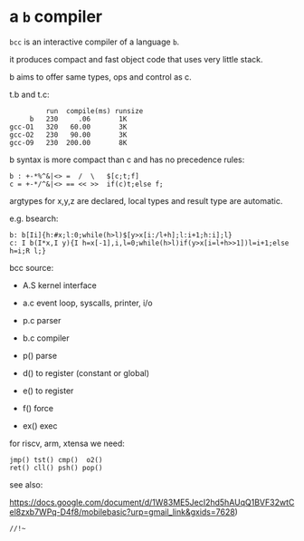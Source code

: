 a `b` compiler
==============

`bcc` is an interactive compiler of a language `b`.

it produces compact and fast object code that uses very little stack.

b aims to offer same types, ops and control as c.

t.b and t.c:

```
         run  compile(ms) runsize
     b   230     .06       1K
gcc-O1   320   60.00       3K
gcc-O2   230   90.00       3K
gcc-O9   230  200.00       8K
```

b syntax is more compact than c and has no precedence rules:

```
b : +-*%^&|<> =  /  \   $[c;t;f]
c = +-*/^&|<> == << >>  if(c)t;else f;
```

argtypes for x,y,z are declared, local types and result type are automatic.

e.g. bsearch:

```
b: b[Ii]{h:#x;l:0;while(h>l)$[y>x[i:/l+h];l:i+1;h:i];l}
c: I b(I*x,I y){I h=x[-1],i,l=0;while(h>l)if(y>x[i=l+h>>1])l=i+1;else h=i;R l;}
```

bcc source:

* A.S  kernel interface
* a.c  event loop, syscalls, printer, i/o

* p.c  parser
* b.c  compiler
 
* p()  parse
* d()  to register (constant or global)
* e()  to register
* f()  force

* ex() exec

for riscv, arm, xtensa we need:

```
jmp() tst() cmp()  o2()
ret() cll() psh() pop()
```


see also:

https://docs.google.com/document/d/1W83ME5JecI2hd5hAUqQ1BVF32wtCel8zxb7WPq-D4f8/mobilebasic?urp=gmail_link&gxids=7628)

`//!~`
